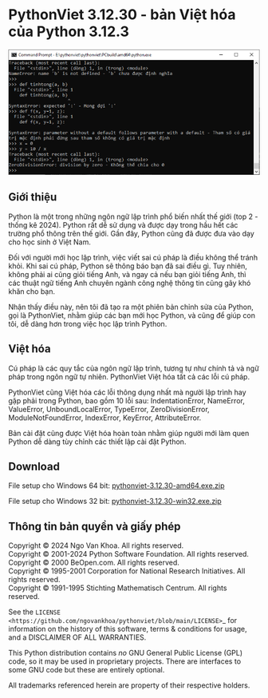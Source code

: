# PythonViet 3.12.30 - bản Việt hóa của Python 3.12.3

![PythonViet](Doc/_static/pythonviet.png)

## Giới thiệu

Python là một trong những ngôn ngữ lập trình phổ biến nhất thế giới (top 2 - thống kê 2024).
Python rất dễ sử dụng và được dạy trong hầu hết các trường phổ thông trên thế giới. Gần đây, Python
cũng đã được đưa vào dạy cho học sinh ở Việt Nam.

Đối với người mới học lập trình, việc viết sai cú pháp là điều không thể tránh khỏi. Khi sai cú pháp,
Python sẽ thông báo bạn đã sai điều gì. Tuy nhiên, không phải ai cũng giỏi tiếng Anh, và ngay cả nếu bạn
giỏi tiếng Anh, thì các thuật ngữ tiếng Anh chuyên ngành công nghệ thông tin cũng gây khó khăn cho bạn.

Nhận thấy điều này, nên tôi đã tạo ra một phiên bản chỉnh sửa của Python, gọi là PythonViet, nhằm giúp
các bạn mới học Python, và cũng để giúp con tôi, dễ dàng hơn trong việc học lập trình Python.

## Việt hóa

Cú pháp là các quy tắc của ngôn ngữ lập trình, tương tự như chính tả và ngữ pháp trong ngôn ngữ tự nhiên. PythonViet Việt hóa tất 
cả các lỗi cú pháp.

PythonViet cũng Việt hóa các lỗi thông dụng nhất mà người lập trình hay gặp phải trong Python, bao gồm 10 lỗi sau:
IndentationError, NameError, ValueError, UnboundLocalError, TypeError, ZeroDivisionError, ModuleNotFoundError,
IndexError, KeyError, AttributeError.

Bản cài đặt cũng được Việt hóa hoàn toàn nhằm giúp người mới làm quen Python dễ dàng tùy chỉnh các thiết lập cài đặt Python.

## Download

File setup cho Windows 64 bit: 
[pythonviet-3.12.30-amd64.exe.zip](https://github.com/ngovankhoa/pythonviet/files/15133337/pythonviet-3.12.30-amd64.exe.zip)

File setup cho Windows 32 bit: 
[pythonviet-3.12.30-win32.exe.zip](https://github.com/ngovankhoa/pythonviet/files/15133367/pythonviet-3.12.30-win32.exe.zip)

## Thông tin bản quyền và giấy phép

Copyright © 2024 Ngo Van Khoa.  All rights reserved.\
Copyright © 2001-2024 Python Software Foundation.  All rights reserved.\
Copyright © 2000 BeOpen.com.  All rights reserved.\
Copyright © 1995-2001 Corporation for National Research Initiatives. All rights reserved.\
Copyright © 1991-1995 Stichting Mathematisch Centrum.  All rights reserved.

See the `LICENSE <https://github.com/ngovankhoa/pythonviet/blob/main/LICENSE>`_ for
information on the history of this software, terms & conditions for usage, and a
DISCLAIMER OF ALL WARRANTIES.

This Python distribution contains *no* GNU General Public License (GPL) code,
so it may be used in proprietary projects.  There are interfaces to some GNU
code but these are entirely optional.

All trademarks referenced herein are property of their respective holders.